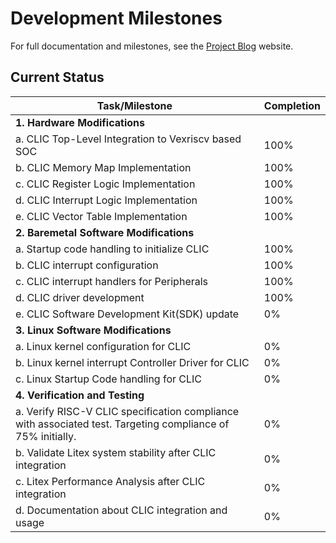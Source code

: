 # Development Milestones

For full documentation and milestones, see the [Project Blog](https://saketsinha.de/clic-in-litex/) website.

## Current Status

| Task/Milestone | Completion |
|----------------|------------|
| **1. Hardware Modifications** | |
| a. CLIC Top-Level Integration to Vexriscv based SOC | 100% |
| b. CLIC Memory Map Implementation | 100% |
| c. CLIC Register Logic Implementation | 100% |
| d. CLIC Interrupt Logic Implementation | 100% |
| e. CLIC Vector Table Implementation | 100% |
| **2. Baremetal Software Modifications** | |
| a. Startup code handling to initialize CLIC | 100% |
| b. CLIC interrupt configuration | 100% |
| c. CLIC interrupt handlers for Peripherals | 100% |
| d. CLIC driver development | 100% |
| e. CLIC Software Development Kit(SDK) update | 0% |
| **3. Linux Software Modifications** | |
| a. Linux kernel configuration for CLIC | 0% |
| b. Linux kernel interrupt Controller Driver for CLIC | 0% |
| c. Linux Startup Code handling for CLIC | 0% |
| **4. Verification and Testing** | |
| a. Verify RISC-V CLIC specification compliance with associated test. Targeting compliance of 75% initially. | 0% |
| b. Validate Litex system stability after CLIC integration | 0% |
| c. Litex Performance Analysis after CLIC integration | 0% |
| d. Documentation about CLIC integration and usage | 0% |
